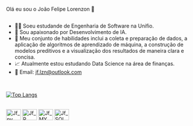 Olá eu sou o João Felipe Lorenzon 👋<br>

##

- 🧑‍💻 Soeu estudande de Engenharia de Software na Unifio.
- 🤖 Sou apaixonado por Desenvolvimento de IA.
- 🧠 Meu conjunto de habilidades inclui a coleta e preparação de dados, a aplicação de algoritmos de aprendizado de máquina, a construção de modelos preditivos e a visualização dos resultados de maneira clara e concisa.
- 📈 Atualmente estou estudando  Data Science na área de finanças.
- 🤝 Email: jf.lzn@outlook.com

<br>

[![Top Langs](https://github-readme-stats.vercel.app/api/top-langs/?username=JoaoFelipeL23)](https://github.com/anuraghazra/github-readme-stats)

   
<div style="display: inline_block"><br>

 <img align="center" alt="Jf_py" height="30" width="40" src="https://cdn.jsdelivr.net/gh/devicons/devicon/icons/python/python-original.svg" /> 
 <img align="center" alt="Jf_R" height="30" width="40" src="https://www.r-project.org/logo/Rlogo.svg" /> 
 <img align="center" alt="Jf_MY_SQL" height="30" width="40" src="https://cdn.jsdelivr.net/gh/devicons/devicon/icons/mysql/mysql-original-wordmark.svg" /> 
 <img align="center" alt="Jf_SQL_Lite" height="30" width="40" src="https://cdn.jsdelivr.net/gh/devicons/devicon/icons/sqlite/sqlite-original-wordmark.svg" /> 


</div>

 ## 

